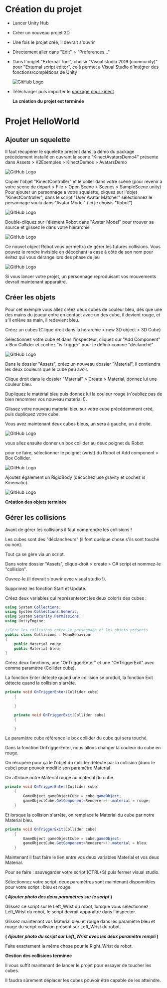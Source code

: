 # Création du projet
* Lancer Unity Hub
* Créer un nouveau projet 3D
* Une fois le projet créé, il devrait s'ouvrir
* Directement aller dans "Edit" > "Preferences..."
* Dans l'onglet "External Tool", choisir "Visual studio 2019 (community)" pour "External script editor", celà permet a Visual Studio d'intégrer des fonctions/complétions de Unity

    ![GitHub Logo](/img/External_tools.png)
* Télécharger puis importer le [package pour kinect](https://assetstore.unity.com/packages/3d/characters/kinect-v2-examples-with-ms-sdk-18708 "Package Kinect")
    
    **La création du projet est terminée**

# Projet HelloWorld
## Ajouter un squelette

Il faut récupérer le squelette présent dans la démo du package précédement installé en ouvrant la scene "KinectAvatarsDemo4" présente dans Assets > K2Exemples > KinectDemos > AvatarsDemo

![GitHub Logo](/img/KinectAvatarsDemo4.png)

Copier l'objet "KinectController" et le coller dans votre scène (pour revenir à votre scene de départ > File > Open Scene > Scenes > SampleScene.unity)
Pour ajouter un personnage a votre squelette, cliquez sur l'objet "KinectController", dans le script "User Avatar Matcher" séléctionnez le personnage voulu dans "Avatar Model" (ici je choisis "Robot")

![GitHub Logo](/img/choisirSkin.png)

Double-cliquez sur l'élément Robot dans "Avatar Model" pour trouver sa source et glissez le dans votre hiérarchie

![GitHub Logo](/img/elementhierarchie.png)

Ce nouvel object Robot vous permettra de gérer les futures collisions.
Vous pouvez le rendre invisible en décochant la case à côté de son nom pour évitez qui vous dérange lors des phase de jeu

![GitHub Logo](/img/uncheck.png)

Si vous lancer votre projet, un personnage reproduisant vos mouvements devrait maintenant apparaître.

## Créer les objets

Pour cet exemple vous allez créez deux cubes de couleur bleu, dès que une des mains du joueur entre en contact avec un des cube, il devient rouge, et s'il enlève sa main, il redevient bleu.

Créez un cubes (Clique droit dans la hérarchie > new 3D object > 3D Cube)

Sélectionnez votre cube et dans l'inspecteur, cliquez sur "Add Component" > Box Collider et cochez "is Trigger" pour le définir comme "déclanché"

![GitHub Logo](/img/boxcollider.png)

Dans le dossier "Assets", créez un nouveau dossier "Material", il contiendra les deux couleurs que le cube peu avoir.

Clique droit dans le dossier "Material" > Create > Material, donnez lui une couleur bleu.

Dupliquez le matérial bleu puis donnez lui la couleur rouge (n'oubliez pas de bien renommer vos nouveau material !).

Glissez votre nouveau material bleu sur votre cube précédemment créé, puis dupliquez votre cube.

Vous avez maintenant deux cubes bleus, un sera à gauche, un à droite.

![GitHub Logo](/img/checkpoint1.png)

vous allez ensuite donner un box collider au deux poignet du Robot

pour ce faire, sélectionner le poignet (wrist) du Robot et Add component > Box Collider.

![GitHub Logo](/img/robotwrist.png)

Ajoutez également un RigidBody (décochez use gravity et cochez is Kinematic).

![GitHub Logo](/img/rigid.png)

**Création des objets terminée**

## Gérer les collisions

Avant de gérer les collisions il faut comprendre les collisions !

Les cubes sont des "déclancheurs" (il font quelque chose s'ils sont touché ou non).

Tout ça se gère via un script.

Dans votre dossier "Assets", clique-droit > create > C# script et nommez-le "collision".

Ouvrez-le (il devrait s'ouvrir avec visual studio !).

Supprimez les fonction Start et Update.

Créez deux variables qui représenteront les deux coloris des cubes :

```C#
using System.Collections;
using System.Collections.Generic;
using System.Security.Permissions;
using UnityEngine;

//Gère les collisions entre le personnage et les objets présents
public class Collisions : MonoBehaviour   
{
    public Material rouge;
    public Material bleu;
}
```

Créez deux fonctions, une "OnTriggerEnter" et une "OnTriggerExit" avec comme paramètre (Collider cube).

La fonction Enter détecte quand une collision se produit, la fonction Exit détecte quand la collision s'arrête.


```C#
private void OnTriggerEnter(Collider cube)
    {
        
    }

    private void OnTriggerExit(Collider cube)
    {

    }
```

Le paramètre cube référence le box collider du cube qui sera touché.

Dans la fonction OnTriggerEnter, nous allons changer la couleur du cube en rouge.

On récupère pour ça le l'objet du collider détecté par la collision (donc le cube) pour pouvoir modifié son paramètre Material

On attribue notre Material rouge au material du cube.

```C#
private void OnTriggerEnter(Collider cube)
    {
        GameObject gameObjectCube = cube.gameObject;
        gameObjectCube.GetComponent<Renderer>().material = rouge;
    }
```

Et lorsque la collision s'arrête, on remplace le Material du cube par notre Material bleu.

```C#
private void OnTriggerExit(Collider cube)
    {
        GameObject gameObjectCube = cube.gameObject;
        gameObjectCube.GetComponent<Renderer>().material = bleu;
    }
```

Maintenant il faut faire le lien entre vos deux variables Material et vos deux Material.

Pour se faire : sauvegarder votre script (CTRL+S) puis fermer visual studio.

Sélectionnez votre script, deux paramètres sont maintenant disponnibles pour votre script : bleu et rouge.

**( *Ajouter photo des deux paramètres sur le script* )**

Glissez ce script sur le Left_Wrist du robot, lorsque vous sélectionnez Left_Wrist du robot, le script devrait apparaître dans l'inspector.

Glissez maintenant vos Material bleu et rouge dans les paramètre bleu et rouge du script collision présent sur Left_Wrist du robot.

**( *Ajouter photo du script sur Left_Wrist avec les deux paramètre rempli* )**

Faite exactement la même chose pour le Right_Wrist du robot.

**Gestion des collisions terminée**

Il vous suffit maintenant de lancer le projet pour essayer de toucher les cubes.

Il faudra sûrement déplacer les cubes pouvoir être capable de les atteindre.